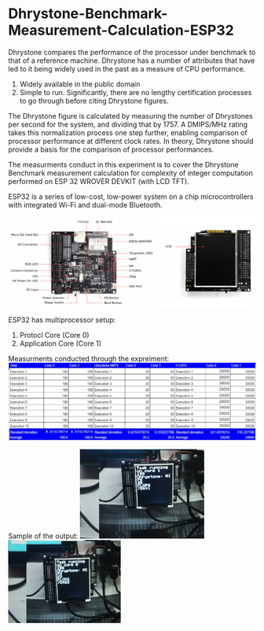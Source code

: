 # Dhrystone-Benchmark-Measurement-Calculation-ESP32

Dhrystone compares the performance of the processor under benchmark to that of a reference machine. Dhrystone has a number of attributes that have led to it being widely used in the past as a measure of CPU performance.
1. Widely available in the public domain
2. Simple to run. Significantly, there are no lengthy certification processes to go through before citing Dhrystone figures.

The Dhrystone figure is calculated by measuring the number of Dhrystones per second for the system, and dividing that by 1757. A DMIPS/MHz rating takes this normalization process one step further, enabling comparison of processor performance at different clock rates. In theory, Dhrystone should provide a basis for the comparison of processor performances.

The measurments conduct in this experiment is to cover the Dhrystone Benchmark measurement calculation for complexity of integer computation performed on ESP 32 WROVER DEVKIT (with LCD TFT).

ESP32 is a series of low-cost, low-power system on a chip microcontrollers with integrated Wi-Fi and dual-mode Bluetooth.

![ESP 32 WROVER DEVKIT](/Images/esp32_wrover_dev_kit.png)

ESP32 has multiprocessor setup:
1. Protocl Core (Core 0)
2. Application Core (Core 1)

Measurments conducted through the expreiment:
![Measurements](/Images/measurments.png)

Sample of the output:
![Application Core 1](/Images/screenshot1.jpg) ![Protocol Core 0](/Images/screenshot2.jpg)